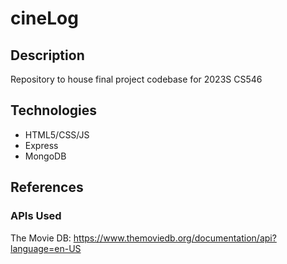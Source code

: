 # cineLog

## Description
Repository to house final project codebase for 2023S CS546

## Technologies
- HTML5/CSS/JS
- Express
- MongoDB

## References
### APIs Used
The Movie DB: https://www.themoviedb.org/documentation/api?language=en-US
